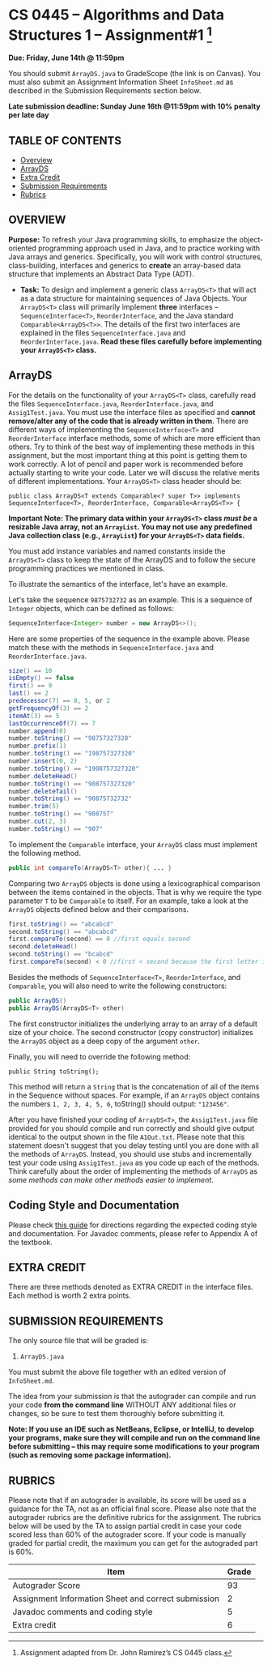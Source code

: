 # CS 0445 – Algorithms and Data Structures 1 – Assignment#1 [^1]

**Due: Friday, June 14th @ 11:59pm**

You should submit `ArrayDS.java` to GradeScope (the link is on
Canvas). You must also submit an Assignment Information Sheet `InfoSheet.md` as described in the Submission
Requirements section below.

**Late submission deadline: Sunday June 16th @11:59pm with 10% penalty per late day**

## TABLE OF CONTENTS

- [Overview](#overview)
- [ArrayDS](#ArrayDS)
- [Extra Credit](#Extra-Credit)
- [Submission Requirements](#submission-requirements)
- [Rubrics](#rubrics)

## OVERVIEW

**Purpose:** To refresh your Java programming skills, to emphasize the object-oriented programming
approach used in Java, and to practice working with Java arrays and generics. Specifically, you will work with control
structures, class-building, interfaces and generics to **create** an array-based
data structure that implements an Abstract Data Type (ADT).

- **Task:** To design and implement a generic class `ArrayDS<T>` that will act as a data structure for maintaining
sequences of Java Objects. Your `ArrayDS<T>` class will primarily implement **three** interfaces –
`SequenceInterface<T>`, `ReorderInterface`, and the Java standard `Comparable<ArrayDS<T>>`. The details of the first two interfaces are explained in the files `SequenceInterface.java` and `ReorderInterface.java`. **Read these files carefully before implementing
your `ArrayDS<T>` class.**


[^1]: Assignment adapted from Dr. John Ramirez’s CS 0445 class.


## ArrayDS

For the details on the functionality of your `ArrayDS<T>` class, carefully read the files
`SequenceInterface.java`, `ReorderInterface.java`, and `Assig1Test.java`. You must use the interface files as specified and **cannot remove/alter any of
the code that is already written in them**. There are different ways of implementing the
`SequenceInterface<T>` and `ReorderInterface` interface methods, some of which are more efficient than
others. Try to think of the best way of implementing these methods in this assignment, but the most
important thing at this point is getting them to work correctly. A lot of pencil and paper work is
recommended before actually starting to write your code. Later we will discuss the relative merits of
different implementations. Your `ArrayDS<T>` class header should be:

`public class ArrayDS<T extends Comparable<? super T>> implements SequenceInterface<T>, ReorderInterface, Comparable<ArrayDS<T>> {`

**Important Note: The primary data within your `ArrayDS<T>` class *must be* a **resizable** Java array, not an `ArrayList`. You may not use any predefined Java collection class (e.g., `ArrayList`) for your `ArrayDS<T>` data
fields.**

You must add instance variables and named constants inside the `ArrayDS<T>` class to keep the state of the ArrayDS<T> and to follow the secure programming practices we
mentioned in class.

To illustrate the semantics of the interface, let's have an example.

Let's take the sequence `9875732732` as an example. This is a sequence of `Integer` objects, which can be defined as follows:

```java
SequenceInterface<Integer> number = new ArrayDS<>();
```

Here are some properties of the sequence in the example above. Please match these with the methods
in `SequenceInterface.java` and `ReorderInterface.java`.

```java
size() == 10
isEmpty() == false
first() == 9
last() == 2
predecessor(7) == 8, 5, or 2
getFrequencyOf(3) == 2
itemAt(3) == 5
lastOccurrenceOf(7) == 7
number.append(0)
number.toString() == "98757327320"
number.prefix(1)
number.toString() == "198757327320"
number.insert(0, 2)
number.toString() == "1908757327320"
number.deleteHead()
number.toString() == "908757327320"
number.deleteTail()
number.toString() == "90875732732"
number.trim(5)
number.toString() == "908757"
number.cut(2, 3)
number.toString() == "907"
```

To implement the `Comparable` interface, your `ArrayDS` class must implement the following method.

```java
public int compareTo(ArrayDS<T> other){ ... }
```

Comparing two `ArrayDS` objects is done using a lexicographical comparison between the items contained in the objects. That is why we require the type parameter `T` to be `Comparable` to itself. For an example, take a look at the `ArrayDS` objects defined below and their comparisons.


```java
first.toString() == "abcabcd"
second.toString() == "abcabcd"
first.compareTo(second) == 0 //first equals second
second.deleteHead()
second.toString() == "bcabcd"
first.compareTo(second) < 0 //first < second because the first letter in second is 'b' whereas the corresponding letter in first is 'a'
```

Besides the methods of `SequenceInterface<T>`, `ReorderInterface`, and `Comparable`, you will also need to write the following constructors:

```java
public ArrayDS()
public ArrayDS(ArrayDS<T> other)
```

The first constructor initializes the underlying array to an array of a default size of your choice. The second constructor (copy constructor) initializes the `ArrayDS` object as a deep copy of the argument `other`.

Finally, you will need to override the following method:

`public String toString();`

This method will return a `String` that is the concatenation of all of the items in the Sequence without spaces. For example, if an `ArrayDS` object contains the numbers `1, 2, 3, 4, 5, 6`, toString() should output: `"123456"`.


After you have finished your coding of `ArrayDS<T>`, the `Assig1Test.java` file provided for you should compile and run correctly and should give output identical to the output shown in the file `A1Out.txt`. Please note that this statement doesn't suggest that you delay testing until you are done with all the methods of `ArrayDS`. Instead, you should use stubs and incrementally test your code using `Assig1Test.java` as you code up each of the methods. Think carefully about the order of implementing the methods of `ArrayDS` as _some methods can make other methods easier to implement_.


## Coding Style and Documentation

Please check [this guide](https://introcs.cs.princeton.edu/java/11style/) for directions regarding the expected coding style and documentation. For Javadoc comments, please refer to Appendix A of the textbook.

## EXTRA CREDIT

There are three methods denoted as EXTRA CREDIT in the interface files. Each method is worth 2 extra points.

## SUBMISSION REQUIREMENTS

The only source file that will be graded is:

1. `ArrayDS.java`

You must submit the above file together with an edited version of `InfoSheet.md`.

The idea from your submission is that the autograder can compile and run your code **from the command line** WITHOUT ANY additional files or changes, so be
sure to test them thoroughly before submitting it.

**Note: If you use an IDE such as NetBeans, Eclipse, or IntelliJ, to develop your programs, make sure
they will compile and run on the command line before submitting – this may require some
modifications to your program (such as removing some package information).**


## RUBRICS

Please note that if an autograder is available, its score will be used as a guidance for the TA, not as an official final score. Please also note that the autograder rubrics are the definitive rubrics for the assignment. The rubrics below will be used by the TA to assign partial credit in case your code scored less than 60% of the autograder score. If your code is manually graded for partial credit, the maximum you can get for the autograded part is 60%.

| Item | Grade |
|------|-------|
|Autograder Score| 93|
|Assignment Information Sheet and correct submission | 2 |
| Javadoc comments and coding style  | 5 |
| Extra credit  | 6 |